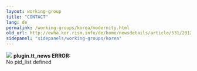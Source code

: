 ```yaml
---
layout: working-group
title: "CONTACT"
lang: de
permalink: /working-groups/korea/modernity.html
old_url: http://ewha.kor.rism.info/de/home/newsdetails/article/531/2012-international-conference-at-ewha-womans-university-in-seoul-the-discovery-of-modernity-in-east.html
sidepanel: "sidepanels/working-groups/korea"
---
```


![](typo3/gfx/icon_warning2.gif) **plugin.tt\_news ERROR:**  
No pid\_list defined